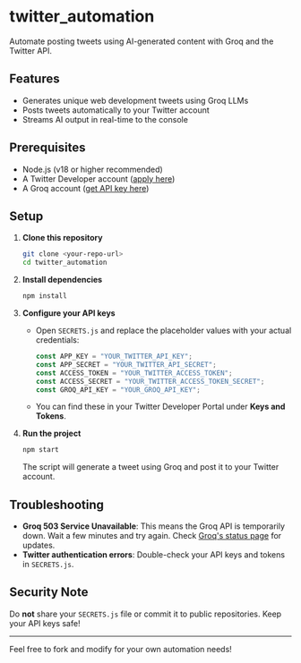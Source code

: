 # twitter_automation

Automate posting tweets using AI-generated content with Groq and the Twitter API.

## Features
- Generates unique web development tweets using Groq LLMs
- Posts tweets automatically to your Twitter account
- Streams AI output in real-time to the console

## Prerequisites
- Node.js (v18 or higher recommended)
- A Twitter Developer account ([apply here](https://developer.twitter.com/en/portal/dashboard))
- A Groq account ([get API key here](https://console.groq.com/keys))

## Setup
1. **Clone this repository**
   ```sh
   git clone <your-repo-url>
   cd twitter_automation
   ```

2. **Install dependencies**
   ```sh
   npm install
   ```

3. **Configure your API keys**
   - Open `SECRETS.js` and replace the placeholder values with your actual credentials:
     ```js
     const APP_KEY = "YOUR_TWITTER_API_KEY";
     const APP_SECRET = "YOUR_TWITTER_API_SECRET";
     const ACCESS_TOKEN = "YOUR_TWITTER_ACCESS_TOKEN";
     const ACCESS_SECRET = "YOUR_TWITTER_ACCESS_TOKEN_SECRET";
     const GROQ_API_KEY = "YOUR_GROQ_API_KEY";
     ```
   - You can find these in your Twitter Developer Portal under **Keys and Tokens**.

4. **Run the project**
   ```sh
   npm start
   ```
   The script will generate a tweet using Groq and post it to your Twitter account.

## Troubleshooting
- **Groq 503 Service Unavailable**: This means the Groq API is temporarily down. Wait a few minutes and try again. Check [Groq's status page](https://status.groq.com/) for updates.
- **Twitter authentication errors**: Double-check your API keys and tokens in `SECRETS.js`.

## Security Note
Do **not** share your `SECRETS.js` file or commit it to public repositories. Keep your API keys safe!

---

Feel free to fork and modify for your own automation needs!